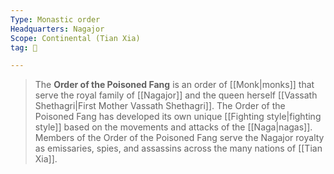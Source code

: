 ```yaml
---
Type: Monastic order
Headquarters: Nagajor
Scope: Continental (Tian Xia)
tag: 👥

---
```


> The **Order of the Poisoned Fang** is an order of [[Monk|monks]] that serve the royal family of [[Nagajor]] and the queen herself [[Vassath Shethagri|First Mother Vassath Shethagri]]. The Order of the Poisoned Fang has developed its own unique [[Fighting style|fighting style]] based on the movements and attacks of the [[Naga|nagas]]. Members of the Order of the Poisoned Fang serve the Nagajor royalty as emissaries, spies, and assassins across the many nations of [[Tian Xia]].









